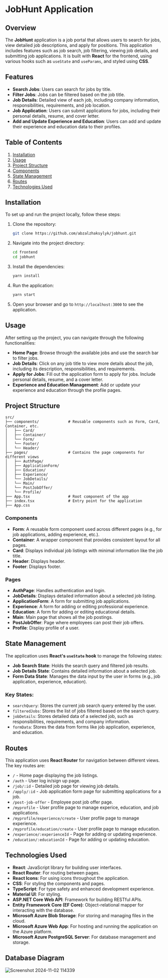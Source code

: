 



# JobHunt Application

## Overview

The **JobHunt** application is a job portal that allows users to search for jobs, view detailed job descriptions, and apply for positions. This application includes features such as job search, job filtering, viewing job details, and submitting job applications. It is built with **React** for the frontend, using various hooks such as `useState` and `useParams`, and styled using **CSS**.

## Features

- **Search Jobs**: Users can search for jobs by title.
- **Filter Jobs**: Jobs can be filtered based on the job title.
- **Job Details**: Detailed view of each job, including company information, responsibilities, requirements, and job location.
- **Job Application**: Users can submit applications for jobs, including their personal details, resume, and cover letter.
- **Add and Update Experience and Education**: Users can add and update their experience and education data to their profiles.

## Table of Contents

1. [Installation](#installation)
2. [Usage](#usage)
3. [Project Structure](#project-structure)
4. [Components](#components)
5. [State Management](#state-management)
6. [Routes](#routes)
7. [Technologies Used](#technologies-used)

## Installation

To set up and run the project locally, follow these steps:

1. Clone the repository:
   ```bash
   git clone https://github.com/abzalzhaksylyk/jobhunt.git
   ```

2. Navigate into the project directory:
   ```bash
   cd frontend
   cd jobhunt
   ```

3. Install the dependencies:
   ```bash
   yarn install
   ```

4. Run the application:
   ```bash
   yarn start
   ```

5. Open your browser and go to `http://localhost:3000` to see the application.

## Usage

After setting up the project, you can navigate through the following functionalities:

- **Home Page**: Browse through the available jobs and use the search bar to filter jobs.
- **Job Details**: Click on any job title to view more details about the job, including its description, responsibilities, and requirements.
- **Apply for Jobs**: Fill out the application form to apply for jobs. Include personal details, resume, and a cover letter.
- **Experience and Education Management**: Add or update your experience and education through the profile pages.

## Project Structure

```plaintext
src/
├── components/             # Reusable components such as Form, Card, Container, etc.
│   ├── Card/
│   ├── Container/
│   └── Form/
│   └── Footer/
│   └── Header/
├── pages/                  # Contains the page components for different views
│   ├── AuthPage/
│   ├── ApplicationForm/
│   ├── Education/
│   ├── Experience/
│   └── JobDetails/
│   └── Main/
│   └── PostJobOffer/
│   └── Profile/
├── App.tsx                 # Root component of the app
├── index.tsx               # Entry point for the application
├── App.css
```

### Components

- **Form**: A reusable form component used across different pages (e.g., for job applications, adding experience, etc.).
- **Container**: A wrapper component that provides consistent layout for all pages.
- **Card**: Displays individual job listings with minimal information like the job title.
- **Header**: Displays header.
- **Footer**: Displays footer.

### Pages

- **AuthPage**: Handles authentication and login.
- **JobDetails**: Displays detailed information about a selected job listing.
- **ApplicationForm**: A form for submitting job applications.
- **Experience**: A form for adding or editing professional experience.
- **Education**: A form for adding or editing educational details.
- **Main**: Main page that shows all the job postings. 
- **PostJobOffer**: Page where employees can post their job offers.
- **Profile**: Display profile of a user.

## State Management

The application uses **React's `useState` hook** to manage the following states:

- **Job Search State**: Holds the search query and filtered job results.
- **Job Details State**: Contains detailed information about a selected job.
- **Form Data State**: Manages the data input by the user in forms (e.g., job application, experience, education).

### Key States:

- `searchQuery`: Stores the current job search query entered by the user.
- `filteredJobs`: Stores the list of jobs filtered based on the search query.
- `jobDetails`: Stores detailed data of a selected job, such as responsibilities, requirements, and company information.
- `formData`: Stores the data from forms like job application, experience, and education.

## Routes

This application uses **React Router** for navigation between different views. The key routes are:

- `/` - Home page displaying the job listings.
- `/auth` - User log in/sign up page.
- `/job/:id` - Detailed job page for viewing job details.
- `/apply/:id` - Job application form page for submitting applications for a job.
- `/post-job-offer` - Employee post job offer page.
- `/myprofile` - User profile page to manage experice, education, and job applications.
- `/myprofile/experience/create` - User profile page to manage experience.
- `/myprofile/education/create` - User profile page to manage education.
- `/experience/:experienceId` - Page for adding or updating experience.
- `/education/:educationId` - Page for adding or updating education.

## Technologies Used

- **React**: JavaScript library for building user interfaces.
- **React Router**: For routing between pages.
- **React Icons**: For using icons throughout the application.
- **CSS**: For styling the components and pages.
- **TypeScript**: For type safety and enhanced development experience.
- **Material UI**: For styling.
- **ASP.NET Core Web API**: Framework for building RESTful APIs.
- **Entity Framework Core (EF Core)**: Object-relational mapper for interacting with the database.
- **Microsoft Azure Blob Storage**: For storing and managing files in the cloud.
- **Microsoft Azure Web App**: For hosting and running the application on the Azure platform.
- **Microsoft Azure PostgreSQL Server**: For database management and storage.

## Database Diagram
![Screenshot 2024-11-02 114339](https://github.com/user-attachments/assets/13ed9ce7-247e-4d25-953d-edf90426f946)
